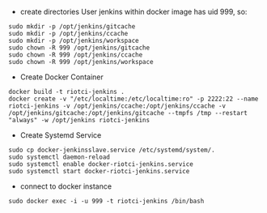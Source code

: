 * create directories User jenkins within docker image has uid 999, so:
```
sudo mkdir -p /opt/jenkins/gitcache
sudo mkdir -p /opt/jenkins/ccache
sudo mkdir -p /opt/jenkins/workspace
sudo chown -R 999 /opt/jenkins/gitcache
sudo chown -R 999 /opt/jenkins/ccache
sudo chown -R 999 /opt/jenkins/workspace
```

* Create Docker Container
```
docker build -t riotci-jenkins .
docker create -v "/etc/localtime:/etc/localtime:ro" -p 2222:22 --name riotci-jenkins -v /opt/jenkins/ccache:/opt/jenkins/ccache -v /opt/jenkins/gitcache:/opt/jenkins/gitcache --tmpfs /tmp --restart "always" -w /opt/jenkins riotci-jenkins
```

* Create Systemd Service
```
sudo cp docker-jenkinsslave.service /etc/systemd/system/.
sudo systemctl daemon-reload
sudo systemctl enable docker-riotci-jenkins.service
sudo systemctl start docker-riotci-jenkins.service
```

* connect to docker instance

```
sudo docker exec -i -u 999 -t riotci-jenkins /bin/bash
```
